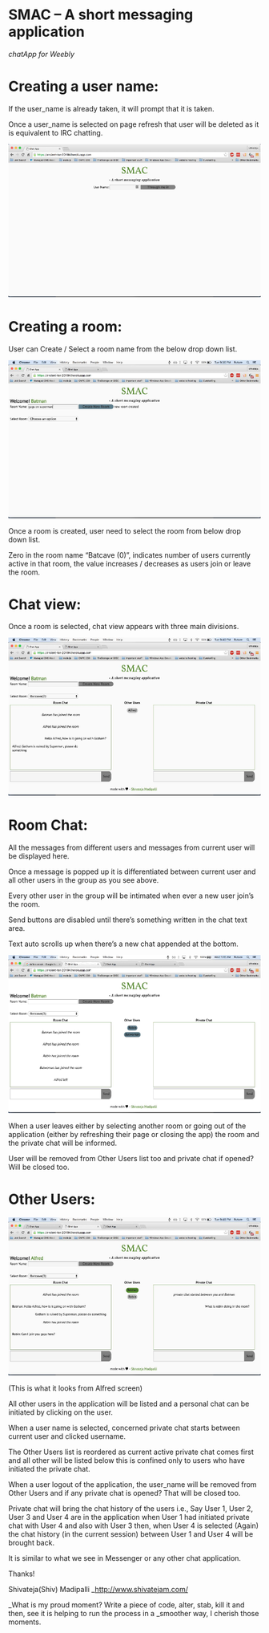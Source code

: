 # SMAC – A short messaging application
_chatApp for Weebly_

# Creating a user name: 

If the user_name is already taken, it will prompt that it is taken. 

Once a user_name is selected on page refresh that user will be deleted as it is equivalent to IRC chatting. 

![Alt text](/external_files/screenshots_smac/username.png?raw=true "UserName")

# Creating a room: 

User can Create / Select a room name from the below drop down list. 


![Alt text](/external_files/screenshots_smac/creating_a_room.png?raw=true "Creating a room")


Once a room is created, user need to select the room from below drop down list.

Zero in the room name “Batcave (0)”, indicates number of users currently active in that room, the value increases / decreases as users join or leave the room.

# Chat view: 

Once a room is selected, chat view appears with three main divisions. 



![Alt text](/external_files/screenshots_smac/chat_view.png?raw=true "Chat View")



# Room Chat:

All the messages from different users and messages from current user will be displayed here. 

Once a message is popped up it is differentiated between current user and all other users in the group as you see above. 

Every other user in the group will be intimated when ever a new user join’s the room. 

Send buttons are disabled until there’s something written in the chat text area. 

Text auto scrolls up when there’s a new chat appended at the bottom. 


![Alt text](/external_files/screenshots_smac/chat_view_2.png?raw=true "Chat View 2")

When a user leaves either by selecting another room or going out of the application (either by refreshing their page or closing the app) the room and the private chat will be informed. 

User will be removed from Other Users list too and private chat if opened? Will be closed too. 

# Other Users:



![Alt text](/external_files/screenshots_smac/other_users.png?raw=true "Other Users")


(This is what it looks from Alfred screen)

All other users in the application will be listed and a personal chat can be initiated by clicking on the user. 

When a user name is selected, concerned private chat starts between current user and clicked username. 

The Other Users list is reordered as current active private chat comes first and all other will be listed below this is confined only to users who have initiated the private chat. 

When a user logout of the application, the user_name will be removed from Other Users and if any private chat is opened? That will be closed too. 

Private chat will bring the chat history of the users i.e., 
Say User 1, User 2, User 3 and User 4 are in the application when User 1 had initiated private chat with User 4 and also with User 3 then, when User 4 is selected (Again) the chat history (in the current session) between User 1 and User 4 will be brought back. 

It is similar to what we see in Messenger or any other chat application. 


Thanks!

Shivateja(Shiv) Madipalli
_http://www.shivatejam.com/

_What is my proud moment? Write a piece of code, alter, stab, kill it and then, see it is helping to run the process in a _smoother way, I cherish those moments.
